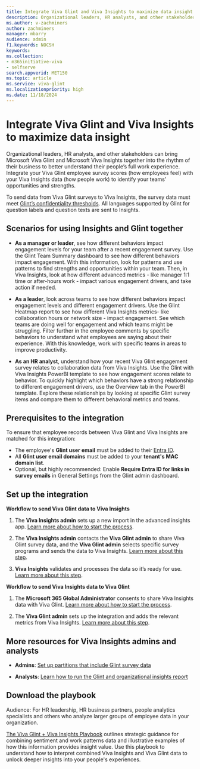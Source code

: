 ```yaml
---
title: Integrate Viva Glint and Viva Insights to maximize data insight 
description: Organizational leaders, HR analysts, and other stakeholders can bring Microsoft Viva Glint and Microsoft Viva Insights together into their business to better understand their people’s full work experience. 
ms.author: v-zachminers
author: zachminers
manager: mbarry
audience: admin
f1.keywords: NOCSH
keywords: 
ms.collection:  
- m365initiative-viva
- selfserve 
search.appverid: MET150 
ms.topic: article
ms.service: viva-glint
ms.localizationpriority: high
ms.date: 11/18/2024
---
```


# Integrate Viva Glint and Viva Insights to maximize data insight 

Organizational leaders, HR analysts, and other stakeholders can bring Microsoft Viva Glint and Microsoft Viva Insights together into the rhythm of their business to better understand their people’s full work experience. Integrate your Viva Glint employee survey scores (how employees feel) with your Viva Insights data (how people work) to identify your teams’ opportunities and strengths. 

To send data from Viva Glint surveys to Viva Insights, the survey data must meet [Glint’s confidentiality thresholds](/viva/glint/setup/manage-confidentiality-thresholds). All languages supported by Glint for question labels and question texts are sent to Insights.

## Scenarios for using Insights and Glint together 

- **As a manager or leader**, see how different behaviors impact engagement levels for your team after a recent engagement survey. Use the Glint Team Summary dashboard to see how different behaviors impact engagement.   With this information, look for patterns and use patterns to find strengths and opportunities within your team. Then, in Viva Insights, look at how different advanced metrics - like manager 1:1 time or after-hours work - impact various engagement drivers, and take action if needed.     

- **As a leader**, look across teams to see how different behaviors impact engagement levels and different engagement drivers. Use the Glint Heatmap report to see how different Viva Insights metrics- like collaboration hours or network size - impact engagement. See which teams are doing well for engagement and which teams might be struggling. Filter further in the employee comments by specific behaviors to understand what employees are saying about their experience. With this knowledge, work with specific teams in areas to improve productivity.  

- **As an HR analyst**, understand how your recent Viva Glint engagement survey relates to collaboration data from Viva Insights. Use the Glint with Viva Insights PowerBI template to see how engagement scores relate to behavior. To quickly highlight which behaviors have a strong relationship to different engagement drivers, use the Overview tab in the PowerBI template. Explore these relationships by looking at specific Glint survey items and compare them to different behavioral metrics and teams.

## Prerequisites to the integration

To ensure that employee records between Viva Glint and Viva Insights are matched for this integration:

- The employee's **Glint user email** must be added to their [Entra ID](https://go.microsoft.com/fwlink/?linkid=2238425).
- All **Glint user email domains** must be added to your **tenant's MAC domain list**.
- Optional, but highly recommended: Enable **Require Entra ID for links in survey emails** in General Settings from the Glint admin  dashboard.

## Set up the integration

**Workflow to send Viva Glint data to Viva Insights**

1. The **Viva Insights admin** sets up a new import in the advanced insights app. [Learn more about how to start the process](/viva/insights/advanced/admin/import-survey-glint).

2. The **Viva Insights admin** contacts the **Viva Glint admin** to share Viva Glint survey data, and the **Viva Glint admin** selects specific survey programs and sends the data to Viva Insights. [Learn more about this step](/viva/glint/setup/insights-integration).

3. **Viva Insights** validates and processes the data so it’s ready for use. [Learn more about this step](/viva/insights/advanced/admin/import-survey-glint#3-data-validation-and-processing).

**Workflow to send Viva Insights data to Viva Glint**

1. The **Microsoft 365 Global Administrator** consents to share Viva Insights data with Viva Glint. [Learn more about how to start the process](/viva/insights/advanced/admin/export-insights-data-glint).

2. The **Viva Glint admin** sets up the integration and adds the relevant metrics from Viva Insights. [Learn more about this step](/viva/glint/setup/insights-to-glint).

## More resources for Viva Insights admins and analysts

* **Admins**: [Set up partitions that include Glint survey data](/viva/insights/advanced/admin/partitions)

* **Analysts**: [Learn how to run the Glint and organizational insights report](/viva/insights/advanced/analyst/templates/glint)

## Download the playbook

Audience: For HR leadership, HR business partners, people analytics specialists and others who analyze larger groups of employee data in your organization. 

[The Viva Glint + Viva Insights Playbook](https://adoption.microsoft.com/viva/glint/) outlines strategic guidance for combining sentiment and work patterns data and illustrative examples of how this information provides insight value. Use this playbook to understand how to interpret combined Viva Insights and Viva Glint data to unlock deeper insights into your people's experiences. 
